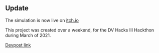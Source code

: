 ## Update ##
The simulation is now live on [itch.io](https://timothy-gao.itch.io/using-boids-to-simulate-virus-infection)

This project was created over a weekend, for the DV Hacks III Hackthon during March of 2021. 

[Devpost link](https://devpost.com/software/using-boids-to-simulate-virus-infection)
